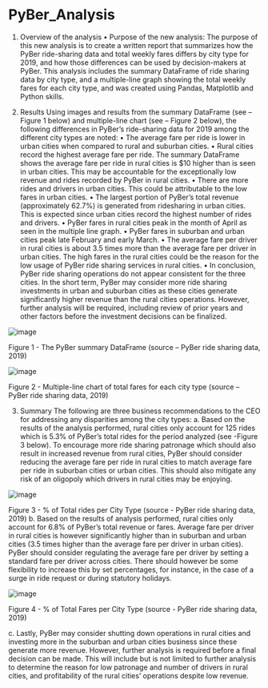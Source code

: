 # PyBer_Analysis
1.	Overview of the analysis
•	Purpose of the new analysis:
The purpose of this new analysis is to create a written report that summarizes how the PyBer ride-sharing data and total weekly fares differs by city type for 2019, and how those differences can be used by decision-makers at PyBer. This analysis includes the summary DataFrame of ride sharing data by city type, and a multiple-line graph showing the total weekly fares for each city type, and was created using Pandas, Matplotlib and Python skills.

2.	Results
Using images and results from the summary DataFrame (see – Figure 1 below) and multiple-line chart (see – Figure 2 below), the following differences in PyBer’s ride-sharing data for 2019 among the different city types are noted:
•	The average fare per ride is lower in urban cities when compared to rural and suburban cities.
•	Rural cities record the highest average fare per ride. The summary DataFrame shows the average fare per ride in rural cities is $10 higher than is seen in urban cities. This may be accountable for the exceptionally low revenue and rides recorded by PyBer in rural cities.
•	There are more rides and drivers in urban cities. This could be attributable to the low fares in urban cities.
•	The largest portion of PyBer’s total revenue (approximately 62.7%) is generated from ridesharing in urban cities. This is expected since urban cities record the highest number of rides and drivers.
•	PyBer fares in rural cities peak in the month of April as seen in the multiple line graph.
•	PyBer fares in suburban and urban cities peak late February and early March.
•	The average fare per driver in rural cities is about 3.5 times more than the average fare per driver in urban cities. The high fares in the rural cities could be the reason for the low usage of PyBer ride sharing services in rural cities.
•	In conclusion, PyBer ride sharing operations do not appear consistent for the three cities. In the short term, PyBer may consider more ride sharing investments in urban and suburban cities as these cities generate significantly higher revenue than the rural cities operations. However, further analysis will be required, including review of prior years and other factors before the investment decisions can be finalized.  

 ![image](https://user-images.githubusercontent.com/79670933/113518823-a69d8800-9556-11eb-89e8-9662d67fbacf.png)

Figure 1 - The PyBer summary DataFrame (source – PyBer ride sharing data, 2019)

![image](https://user-images.githubusercontent.com/79670933/113518918-3e02db00-9557-11eb-9c33-750e5380bad7.png)

Figure 2  - Multiple-line chart of total fares for each city type (source – PyBer ride sharing data, 2019)

3.	Summary
The following are three business recommendations to the CEO for addressing any disparities among the city types:
a.	Based on the results of the analysis performed, rural cities only account for 125 rides which is 5.3% of PyBer’s total rides for the period analyzed (see -Figure 3 below). To encourage more ride sharing patronage which should also result in increased revenue from rural cities, PyBer should consider reducing the average fare per ride in rural cities to match average fare per ride in suburban cities or urban cities. This should also mitigate any risk of an oligopoly which drivers in rural cities may be enjoying.

 ![image](https://user-images.githubusercontent.com/79670933/113518936-54a93200-9557-11eb-8d04-66a5614e51be.png)

Figure 3 - % of Total rides per City Type (source - PyBer ride sharing data, 2019)
b.	Based on the results of analysis performed, rural cities only account for 6.8% of PyBer’s total revenue or fares. Average fare per driver in rural cities is however significantly higher than in suburban and urban cities (3.5 times higher than the average fare per driver in urban cities). PyBer should consider regulating the average fare per driver by setting a standard fare per driver across cities. There should however be some flexibility to increase this by set percentages, for instance, in the case of a surge in ride request or during statutory holidays.

 ![image](https://user-images.githubusercontent.com/79670933/113518945-638fe480-9557-11eb-94c4-19d085220d16.png)

Figure 4 - % of Total Fares per City Type (source - PyBer ride sharing data, 2019)

c.	Lastly, PyBer may consider shutting down operations in rural cities and investing more in the suburban and urban cities business since these generate more revenue. However, further analysis is required before a final decision can be made. This will include but is not limited to further analysis to determine the reason for low patronage and number of drivers in rural cities, and profitability of the rural cities’ operations despite low revenue. 
 
